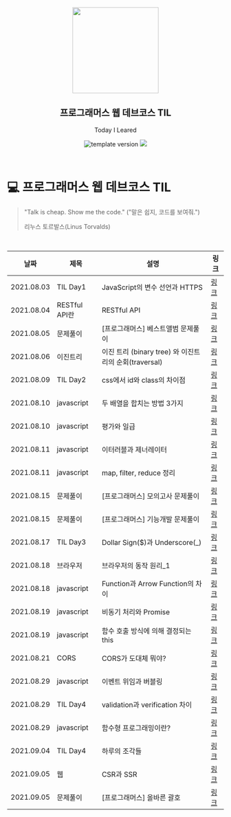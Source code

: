 <br/>
<p align="middle" >
  <img width="200px;" src="./src/images/prgms-logo.png"/>
</p>
<h2 align="middle">프로그래머스 웹 데브코스 TIL</h2>
<p align="middle">Today I Leared</p>
<p align="middle">
  <img src="https://img.shields.io/badge/version-1.0.0-blue?style=flat-square" alt="template version"/>
  <img src="https://img.shields.io/badge/language-md-md.svg?style=flat-square"/>
</p>

<p align="middle">
  <!-- <a href="#">☕ 블로그 링크</a> -->  
</p>

<br/>

# 💻 프로그래머스 웹 데브코스 TIL

> "Talk is cheap. Show me the code."
> ("말은 쉽지, 코드를 보여줘.")
>
> 리누스 토르발스(Linus Torvalds)

<br/>

| 날짜       | 제목          | 설명                                                  | 링크                                                                    |
| ---------- | ------------- | ----------------------------------------------------- | ----------------------------------------------------------------------- |
| 2021.08.03 | TIL Day1      | JavaScript의 변수 선언과 HTTPS                        | [링크](https://velog.io/@yes3427/binary-tree-and-traversal)             |
| 2021.08.04 | RESTful API란 | RESTful API                                           | [링크](https://velog.io/@yes3427/network-about-RESTfulAPI)              |
| 2021.08.05 | 문제풀이      | [프로그래머스] 베스트앨범 문제풀이                    | [링크](https://velog.io/@yes3427/programmers-bestAlbum)                 |
| 2021.08.06 | 이진트리      | 이진 트리 (binary tree) 와 이진트리의 순회(traversal) | [링크](https://velog.io/@yes3427/binary-tree-and-traversal)             |
| 2021.08.09 | TIL Day2      | css에서 id와 class의 차이점                           | [링크](https://velog.io/@yes3427/TIL-Day2)                              |
| 2021.08.10 | javascript    | 두 배열을 합치는 방법 3가지                           | [링크](https://velog.io/@yes3427/JavaScript-array-join)                 |
| 2021.08.10 | javascript    | 평가와 일급                                           | [링크](https://velog.io/@yes3427/JavaScript-evaluation-and-firstClass)  |
| 2021.08.11 | javascript    | 이터러블과 제너레이터                                 | [링크](https://velog.io/@yes3427/JavaScript-iterable-generator)         |
| 2021.08.11 | javascript    | map, filter, reduce 정리                              | [링크](https://velog.io/@yes3427/JavaScript-map-filter-reduce)          |
| 2021.08.15 | 문제풀이      | [프로그래머스] 모의고사 문제풀이                      | [링크](https://velog.io/@yes3427/programmers-exam)                      |
| 2021.08.15 | 문제풀이      | [프로그래머스] 기능개발 문제풀이                      | [링크](https://velog.io/@yes3427/programmers-function)                  |
| 2021.08.17 | TIL Day3      | Dollar Sign($)과 Underscore(\_)                       | [링크](https://velog.io/@yes3427/JavaScript-Dollar-Sign-and-Underscore) |
| 2021.08.18 | 브라우저      | 브라우저의 동작 원리\_1                               | [링크](https://velog.io/@yes3427/web-browser-1)                         |
| 2021.08.18 | javascript    | Function과 Arrow Function의 차이                      | [링크](https://velog.io/@yes3427/JavaScript-Function-Arrow-Function)    |
| 2021.08.19 | javascript    | 비동기 처리와 Promise                                 | [링크](https://velog.io/@yes3427/JavaScript-Async-and-Promise)          |
| 2021.08.19 | javascript    | 함수 호출 방식에 의해 결정되는 this                   | [링크](https://velog.io/@yes3427/JavaScript-this)                       |
| 2021.08.21 | CORS          | CORS가 도대체 뭐야?                                   | [링크](https://velog.io/@yes3427/What-is-CORS)                          |
| 2021.08.29 | javascript    | 이벤트 위임과 버블링                                  | [링크](https://velog.io/@yes3427/event-delegation-bubbling)             |
| 2021.08.29 | TIL Day4      | validation과 verification 차이                        | [링크](https://velog.io/@yes3427/TIL-DAY4-validation-verification)      |
| 2021.08.29 | javascript    | 함수형 프로그래밍이란?                                | [링크](https://velog.io/@yes3427/JavaScript-fuctional-programming)      |
| 2021.09.04 | TIL Day4      | 하루의 조각들                                         | [링크](https://velog.io/@yes3427/TIL-DAY3-Daily-Plan)                   |
| 2021.09.05 | 웹            | CSR과 SSR                                             | [링크](https://velog.io/@yes3427/web-CSR-SSR)                           |
| 2021.09.05 | 문제풀이      | [프로그래머스] 올바른 괄호                            | [링크](https://velog.io/@yes3427/programmers-correct-bracket)           |
